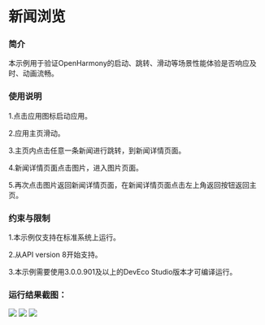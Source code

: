 # 新闻浏览

### 简介

本示例用于验证OpenHarmony的启动、跳转、滑动等场景性能体验是否响应及时、动画流畅。

### 使用说明

1.点击应用图标启动应用。

2.应用主页滑动。

3.主页内点击任意一条新闻进行跳转，到新闻详情页面。

4.新闻详情页面点击图片，进入图片页面。

5.再次点击图片返回新闻详情页面，在新闻详情页面点击左上角返回按钮返回主页。

### 约束与限制

1.本示例仅支持在标准系统上运行。

2.从API version 8开始支持。

3.本示例需要使用3.0.0.901及以上的DevEco Studio版本才可编译运行。

### 运行结果截图：

![](screenshot/Screenshot_1.jpg)
![](screenshot/Screenshot_2.jpg)
![](screenshot/Screenshot_3.jpg)
